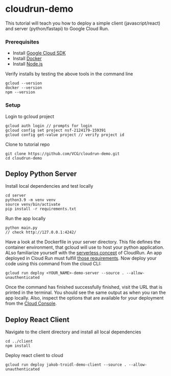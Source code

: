 # cloudrun-demo

This tutorial will teach you how to deploy a simple client (javascript/react) and server (python/fastapi) to Google Cloud Run.

### Prerequisites

* Install [Google Cloud SDK](https://cloud.google.com/sdk/docs/install)
* Install [Docker](https://docs.docker.com/get-docker/)
* Install [Node.js](https://nodejs.org/en/download/)

Verify installs by testing the above tools in the command line
```
gcloud --version
docker --version
npm --version
```

### Setup

Login to gcloud project

```
gcloud auth login // prompts for login
gcloud config set project nsf-2124179-159391
gcloud config get-value project // verify project id
```

Clone to tutorial repo

```
git clone https://github.com/VCG/cloudrun-demo.git
cd cloudrun-demo
```

## Deploy Python Server

Install local dependencies and test locally

```
cd server
python3.9 -m venv venv
source venv/bin/activate
pip install -r requirements.txt
```

Run the app locally

```
python main.py
// check http://127.0.0.1:4242/
```

Have a look at the Dockerfile in your server directory. This file defines the container environment, that gcloud will use to host your python application. ALso familiarize yourself with the [serverless concept](https://en.wikipedia.org/wiki/Serverless_computing) of CloudRun. An app deployed in Cloud Run must fulfill [those requirements](https://cloud.google.com/run/docs/fit-for-run). Now deploy your code using this command from the cloud CLI:

```
gcloud run deploy <YOUR_NAME>-demo-server --source . --allow-unauthenticated
```

Once the command has finished successfully finished, visit the URL that is printed in the terminal. You should see the same output as when you ran the app locally. Also, inspect the options that are available for your deployment from the [Cloud Console](https://console.cloud.google.com/run?referrer=search&project=nsf-2124179-159391).

## Deploy React Client

Navigate to the client directory and install all local dependencies

```
cd ../client
npm install
```
Deploy react client to cloud 
```
gcloud run deploy jakob-troidl-demo-client --source . --allow-unauthenticated

